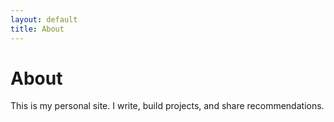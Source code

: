 ```yaml
---
layout: default
title: About
---
```


# About

This is my personal site. I write, build projects, and share recommendations.
